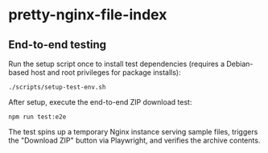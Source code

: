 # pretty-nginx-file-index

## End-to-end testing

Run the setup script once to install test dependencies (requires a Debian-based host and root privileges for package installs):

```
./scripts/setup-test-env.sh
```

After setup, execute the end-to-end ZIP download test:

```
npm run test:e2e
```

The test spins up a temporary Nginx instance serving sample files, triggers the "Download ZIP" button via Playwright, and verifies the archive contents.
